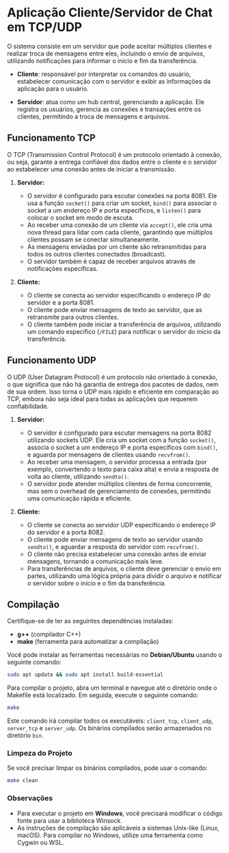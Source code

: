 # Aplicação Cliente/Servidor de Chat em TCP/UDP

O sistema consiste em um servidor que pode aceitar múltiplos clientes e realizar troca de mensagens entre eles, incluindo o envio de arquivos, utilizando notificações para informar o início e fim da transferência.

- **Cliente**: responsável por interpretar os comandos do usuário, estabelecer comunicação com o servidor e exibir as informações da aplicação para o usuário.
  
- **Servidor**: atua como um hub central, gerenciando a aplicação. Ele registra os usuários, gerencia as conexões e transações entre os clientes, permitindo a troca de mensagens e arquivos.

## Funcionamento TCP

O TCP (Transmission Control Protocol) é um protocolo orientado à conexão, ou seja, garante a entrega confiável dos dados entre o cliente e o servidor ao estabelecer uma conexão antes de iniciar a transmissão.

1. **Servidor:**
   - O servidor é configurado para escutar conexões na porta 8081. Ele usa a função `socket()` para criar um socket, `bind()` para associar o socket a um endereço IP e porta específicos, e `listen()` para colocar o socket em modo de escuta.
   - Ao receber uma conexão de um cliente via `accept()`, ele cria uma nova thread para lidar com cada cliente, garantindo que múltiplos clientes possam se conectar simultaneamente.
   - As mensagens enviadas por um cliente são retransmitidas para todos os outros clientes conectados (broadcast).
   - O servidor também é capaz de receber arquivos através de notificações específicas.

2. **Cliente:**
   - O cliente se conecta ao servidor especificando o endereço IP do servidor e a porta 8081.
   - O cliente pode enviar mensagens de texto ao servidor, que as retransmite para outros clientes.
   - O cliente também pode iniciar a transferência de arquivos, utilizando um comando específico (`/FILE`) para notificar o servidor do início da transferência.

 
 ## Funcionamento UDP
O UDP (User Datagram Protocol) é um protocolo não orientado à conexão, o que significa que não há garantia de entrega dos pacotes de dados, nem de sua ordem. Isso torna o UDP mais rápido e eficiente em comparação ao TCP, embora não seja ideal para todas as aplicações que requerem confiabilidade.

1. **Servidor:**
   - O servidor é configurado para escutar mensagens na porta 8082 utilizando sockets UDP. Ele cria um socket com a função `socket()`, associa o socket a um endereço IP e porta específicos com `bind()`, e aguarda por mensagens de clientes usando `recvfrom()`.
   - Ao receber uma mensagem, o servidor processa a entrada (por exemplo, convertendo o texto para caixa alta) e envia a resposta de volta ao cliente, utilizando `sendto()`.
   - O servidor pode atender múltiplos clientes de forma concorrente, mas sem o overhead de gerenciamento de conexões, permitindo uma comunicação rápida e eficiente.

2. **Cliente:**
   - O cliente se conecta ao servidor UDP especificando o endereço IP do servidor e a porta 8082.
   - O cliente pode enviar mensagens de texto ao servidor usando `sendto()`, e aguardar a resposta do servidor com `recvfrom()`. 
   - O cliente não precisa estabelecer uma conexão antes de enviar mensagens, tornando a comunicação mais leve.
   - Para transferências de arquivos, o cliente deve gerenciar o envio em partes, utilizando uma lógica própria para dividir o arquivo e notificar o servidor sobre o início e o fim da transferência.

## Compilação 

Certifique-se de ter as seguintes dependências instaladas:

- **g++** (compilador C++)
- **make** (ferramenta para automatizar a compilação)

Você pode instalar as ferramentas necessárias no **Debian/Ubuntu** usando o seguinte comando:

```bash
sudo apt update && sudo apt install build-essential
```

Para compilar o projeto, abra um terminal e navegue até o diretório onde o Makefile está localizado. Em seguida, execute o seguinte comando:

```bash
make
```

Este comando irá compilar todos os executáveis: `client_tcp`, `client_udp`, `server_tcp` e `server_udp`. 
Os binários compilados serão armazenados no diretório `bin`.

### Limpeza do Projeto

Se você precisar limpar os binários compilados, pode usar o comando:

```bash
make clean
```

### Observações

- Para executar o projeto em **Windows**, você precisará modificar o código fonte para usar a biblioteca Winsock.
- As instruções de compilação são aplicáveis a sistemas Unix-like (Linux, macOS). Para compilar no Windows, utilize uma ferramenta como Cygwin ou WSL.
